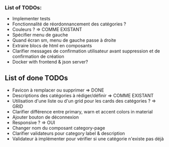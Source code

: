 ### List of TODOs: 

- Implementer tests
- Fonctionnalité de réordonnancement des catégories ?
- Couleurs ? => COMME EXISTANT
- Spécifier menu de gauche
- Quand écran sm, menu de gauche passe à droite
- Extraire blocs de html en composants
- Clarifier messages de confirmation utilisateur avant suppression et de confirmation de création
- Docker with frontend & json server?

## List of done TODOs

- Favicon à remplacer ou supprimer => DONE
- Descriptions des catégories à rédiger/définir => COMME EXISTANT
- Utilisation d'une liste ou d'un grid pour les cards des catégories ? => GRID
- Clarifier différence entre primary, warn et accent colors in material
- Ajouter bouton de déconnexion
- Responsive ? => OUI
- Changer nom du composant category-page
- Clarifier validateurs pour category label & description
- Validateur à implémenter pour vérifier si une catégorie n'existe pas déjà
